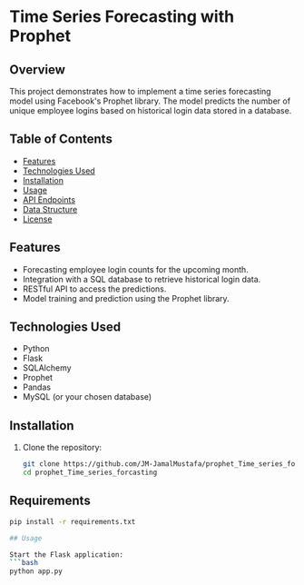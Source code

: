 # Time Series Forecasting with Prophet

## Overview

This project demonstrates how to implement a time series forecasting model using Facebook's Prophet library. The model predicts the number of unique employee logins based on historical login data stored in a database.

## Table of Contents

- [Features](#features)
- [Technologies Used](#technologies-used)
- [Installation](#installation)
- [Usage](#usage)
- [API Endpoints](#api-endpoints)
- [Data Structure](#data-structure)
- [License](#license)

## Features

- Forecasting employee login counts for the upcoming month.
- Integration with a SQL database to retrieve historical login data.
- RESTful API to access the predictions.
- Model training and prediction using the Prophet library.

## Technologies Used

- Python
- Flask
- SQLAlchemy
- Prophet
- Pandas
- MySQL (or your chosen database)

## Installation

1. Clone the repository:
   ```bash
   git clone https://github.com/JM-JamalMustafa/prophet_Time_series_forcasting.git
   cd prophet_Time_series_forcasting

## Requirements
```bash
pip install -r requirements.txt

## Usage

Start the Flask application:
```bash
python app.py

